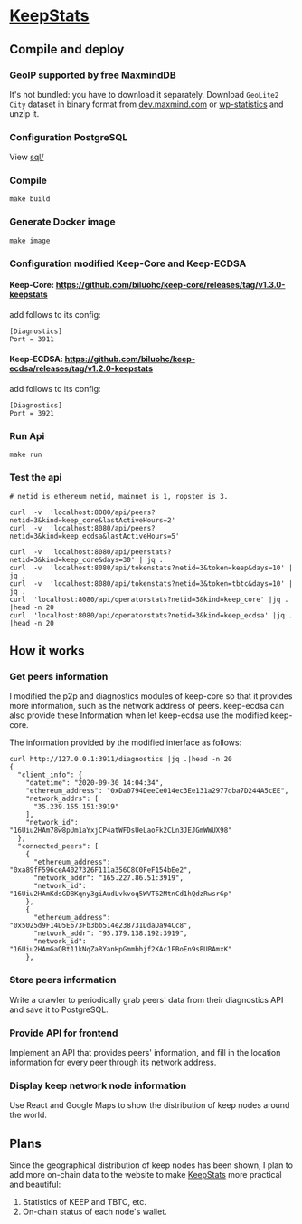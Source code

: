 # [KeepStats](http://keepstats.top/)

## Compile and deploy

### GeoIP supported by free MaxmindDB

It's not bundled: you have to download it separately. Download `GeoLite2 City` dataset in binary format from [dev.maxmind.com](https://dev.maxmind.com/geoip/geoip2/geolite2/#Downloads) or [wp-statistics](https://github.com/wp-statistics/GeoLite2-City) and unzip it.

### Configuration PostgreSQL

View [sql/](https://github.com/biluohc/KeepStats/tree/master/sql)

### Compile

```
make build
```

### Generate Docker image

```
make image
```

### Configuration modified Keep-Core and Keep-ECDSA

#### Keep-Core: https://github.com/biluohc/keep-core/releases/tag/v1.3.0-keepstats

add follows to its config:

```
[Diagnostics]
Port = 3911
```

#### Keep-ECDSA: https://github.com/biluohc/keep-ecdsa/releases/tag/v1.2.0-keepstats

add follows to its config:

```
[Diagnostics]
Port = 3921
```

### Run Api

```
make run
```

### Test the api

```
# netid is ethereum netid, mainnet is 1, ropsten is 3.

curl  -v  'localhost:8080/api/peers?netid=3&kind=keep_core&lastActiveHours=2'
curl  -v  'localhost:8080/api/peers?netid=3&kind=keep_ecdsa&lastActiveHours=5'

curl  -v  'localhost:8080/api/peerstats?netid=3&kind=keep_core&days=30' | jq .
curl  -v  'localhost:8080/api/tokenstats?netid=3&token=keep&days=10' | jq .
curl  -v  'localhost:8080/api/tokenstats?netid=3&token=tbtc&days=10' | jq .
curl  'localhost:8080/api/operatorstats?netid=3&kind=keep_core' |jq . |head -n 20
curl  'localhost:8080/api/operatorstats?netid=3&kind=keep_ecdsa' |jq . |head -n 20
```

## How it works

### Get peers information

I modified the p2p and diagnostics modules of keep-core so that it provides more information, such as the network address of peers. keep-ecdsa can also provide these Information when let keep-ecdsa use the modified keep-core.

The information provided by the modified interface as follows:

```
curl http://127.0.0.1:3911/diagnostics |jq .|head -n 20
{
  "client_info": {
    "datetime": "2020-09-30 14:04:34",
    "ethereum_address": "0xDa0794DeeCe014ec3Ee131a2977dba7D244A5cEE",
    "network_addrs": [
      "35.239.155.151:3919"
    ],
    "network_id": "16Uiu2HAm78w8pUm1aYxjCP4atWFDsUeLaoFk2CLn3JEJGmWWUX98"
  },
  "connected_peers": [
    {
      "ethereum_address": "0xa89fF596ceA4027326F111a356C8C0FeF154bEe2",
      "network_addr": "165.227.86.51:3919",
      "network_id": "16Uiu2HAmKdsGDBKqny3giAudLvkvoq5WVT62MtnCd1hQdzRwsrGp"
    },
    {
      "ethereum_address": "0x5025d9F14D5E673Fb3bb514e238731DdaDa94Cc8",
      "network_addr": "95.179.138.192:3919",
      "network_id": "16Uiu2HAmGaQBt11kNqZaRYanHpGmmbhjf2KAc1FBoEn9sBUBAmxK"
    },
```

### Store peers information

Write a crawler to periodically grab peers' data from their diagnostics API and save it to PostgreSQL.

### Provide API for frontend

Implement an API that provides peers' information, and fill in the location information for every peer through its network address.

### Display keep network node information

Use React and Google Maps to show the distribution of keep nodes around the world.

## Plans
Since the geographical distribution of keep nodes has been shown, I plan to add more on-chain data to the website to make [KeepStats](http://keepstats.top/)  more practical and beautiful:
1. Statistics of KEEP and TBTC, etc. 
2. On-chain status of each node's wallet.
